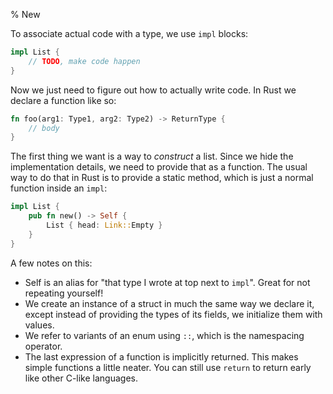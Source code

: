 % New

To associate actual code with a type, we use `impl` blocks:

```rust
impl List {
    // TODO, make code happen
}
```

Now we just need to figure out how to actually write code. In Rust we declare
a function like so:

```rust
fn foo(arg1: Type1, arg2: Type2) -> ReturnType {
    // body
}
```

The first thing we want is a way to *construct* a list. Since we hide the
implementation details, we need to provide that as a function. The usual way
to do that in Rust is to provide a static method, which is just a
normal function inside an `impl`:

```rust
impl List {
    pub fn new() -> Self {
        List { head: Link::Empty }
    }
}
```

A few notes on this:

* Self is an alias for "that type I wrote at top next to `impl`". Great for
  not repeating yourself!
* We create an instance of a struct in much the same way we declare it, except
  instead of providing the types of its fields, we initialize them with values.
* We refer to variants of an enum using `::`, which is the namespacing operator.
* The last expression of a function is implicitly returned.
  This makes simple functions a little neater. You can still use `return`
  to return early like other C-like languages.























